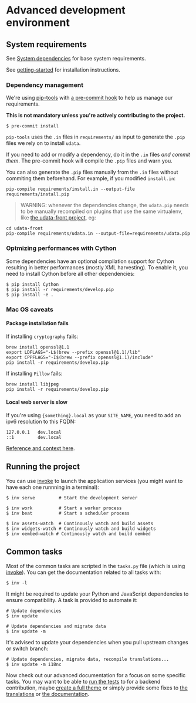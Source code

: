 # Advanced development environment

## System requirements

See [System dependencies](system-dependencies.md) for base system requirements.

See [getting-started](getting-started.md) for installation instructions.

### Dependency management

We're using [pip-tools](https://github.com/jazzband/pip-tools/#pip-tools--pip-compile--pip-sync) with [a pre-commit hook](https://github.com/jazzband/pip-tools/#version-control-integration) to help us manage our requirements.

**This is not mandatory unless you're actively contributing to the project.**

```shell
$ pre-commit install
```

`pip-tools` uses the `.in` files in `requirements/` as input to generate the `.pip` files we rely on to install `udata`.

If you need to add or modify a dependency, do it in the `.in` files _and commit them_. The pre-commit hook will compile the `.pip` files and warn you.

You can also generate the `.pip` files manually from the `.in` files without commiting them beforehand. For example, if you modified `install.in`:

```shell
pip-compile requirements/install.in --output-file requirements/install.pip
```

> WARNING: whenever the dependencies change, the `udata.pip` needs to be manually recompiled on plugins that use the same virtualenv, like
  [the udata-front project](https://github.com/datagouv/udata-front), eg:

  ```shell
  cd udata-front
  pip-compile requirements/udata.in --output-file=requirements/udata.pip
  ```


### Optmizing performances with Cython

Some dependencies have an optional compilation support for Cython
resulting in better performances (mostly XML harvesting).
To enable it, you need to install Cython before all other dependencies:

```shell
$ pip install Cython
$ pip install -r requirements/develop.pip
$ pip install -e .
```

### Mac OS caveats

#### Package installation fails

If installing `cryptography` fails:

```
brew install openssl@1.1
export LDFLAGS="-L$(brew --prefix openssl@1.1)/lib"
export CPPFLAGS="-I$(brew --prefix openssl@1.1)/include"
pip install -r requirements/develop.pip
```

If installing `Pillow` fails:

```
brew install libjpeg
pip install -r requirements/develop.pip
```

#### Local web server is slow

If you're using `{something}.local` as your `SITE_NAME`, you need to add an ipv6 resolution to this FQDN:

```
127.0.0.1   dev.local
::1         dev.local
```

[Reference and context here](https://superuser.com/a/1596341).

## Running the project

You can use [invoke][] to launch the application services
(you might want to have each one runnning in a terminal):

```shell
$ inv serve         # Start the development server

$ inv work          # Start a worker process
$ inv beat          # Start a scheduler process

$ inv assets-watch  # Continously watch and build assets
$ inv widgets-watch # Continously watch and build widgets
$ inv oembed-watch # Continously watch and build oembed
```

## Common tasks

Most of the common tasks are scripted in the `tasks.py` file (which is using [invoke][]).
You can get the documentation related to all tasks with:

```shell
$ inv -l
```

It might be required to update your Python and JavaScript dependencies to ensure compatibility.
A task is provided to automate it:

```shell
# Update dependencies
$ inv update

# Update dependencies and migrate data
$ inv update -m
```

It's advised to update your dependencies when you pull upstream changes or switch branch:

```shell
# Update dependencies, migrate data, recompile translations...
$ inv update -m i18nc
```

Now check out our advanced documentation for a focus on some specific tasks.
You may want to be able to [run the tests](testing-code.md) to for a backend contribution,
maybe [create a full theme](creating-theme.md)
or simply provide some fixes to [the translations](adding-translations.md)
or [the documentation](building-documentation.md).


[Python Virtual Environments - a Primer]: https://realpython.com/blog/python/python-virtual-environments-a-primer/
[dev-server]: http://localhost:7000/
[git]: https://git-scm.com/
[github]: https://github.com/opendatateam/udata
[new issue]: https://github.com/opendatateam/udata/issues/new
[homebrew]: http://brew.sh/
[invoke]: http://www.pyinvoke.org/
[install-virtualenv]: https://virtualenv.pypa.io/en/latest/installation.html
[nvm-install]: https://github.com/creationix/nvm#installation

